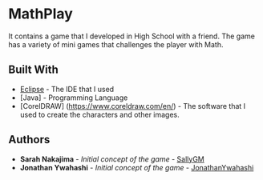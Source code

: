 # MathPlay

It contains a game that I developed in High School with a friend. 
The game has a variety of mini games that challenges the player with Math.

## Built With

* [Eclipse](https://www.eclipse.org/downloads/) - The IDE that I used
* [Java] - Programming Language
* [CorelDRAW] (https://www.coreldraw.com/en/) - The software that I used to create the characters and other images.

## Authors

* **Sarah Nakajima** - *Initial concept of the game* - [SallyGM](https://github.com/SallyGM/)
* **Jonathan Ywahashi** - *Initial concept of the game* - [JonathanYwahashi](https://github.com/JonathanYwahashi)
